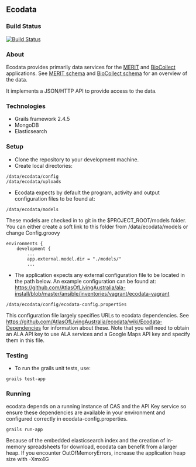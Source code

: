 ## Ecodata

### Build Status

[![Build Status](https://travis-ci.org/AtlasOfLivingAustralia/ecodata.svg?branch=master)](https://travis-ci.org/AtlasOfLivingAustralia/ecodata)

### About
Ecodata provides primarily data services for the [MERIT](https://github.com/AtlasOfLivingAustralia/fieldcapture) and [BioCollect](https://github.com/AtlasOfLivingAustralia/fieldcapture) applications.
See [MERIT schema](https://github.com/AtlasOfLivingAustralia/ecodata/wiki/MeritSchema) and 
[BioCollect schema](https://github.com/AtlasOfLivingAustralia/ecodata/wiki/BioCollectSchema) for an overview of the data.

It implements a JSON/HTTP API to provide access to the data.

### Technologies
* Grails framework 2.4.5
* MongoDB
* Elasticsearch

### Setup
* Clone the repository to your development machine.
* Create local directories: 
```
/data/ecodata/config
/data/ecodata/uploads
```
* Ecodata expects by default the program, activity and output configuration files to be found at:
```
/data/ecodata/models
```
These models are checked in to git in the $PROJECT_ROOT/models folder.  You can either create a soft link to this folder from /data/ecodata/models or change Config.groovy
```
environments {
    development {
        ...
        app.external.model.dir = "./models/"
        ...
```
* The application expects any external configuration file to be located in the path below.  An example configuration can be found at: https://github.com/AtlasOfLivingAustralia/ala-install/blob/master/ansible/inventories/vagrant/ecodata-vagrant
```
/data/ecodata/config/ecodata-config.properties
```
This configuration file largely specifies URLs to ecodata dependencies.  See https://github.com/AtlasOfLivingAustralia/ecodata/wiki/Ecodata-Dependencies for information about these.
Note that you will need to obtain an ALA API key to use ALA services and a Google Maps API key and specify them in this file.

### Testing
* To run the grails unit tests, use:
```
grails test-app
```

### Running

ecodata depends on a running instance of CAS and the API Key service so ensure these dependencies are available in your environment and configured correctly in ecodata-config.properties.
```
grails run-app 
```
Because of the embedded elasticsearch index and the creation of in-memory spreadsheets for download, ecodata can benefit from a larger heap.  If you encounter OutOfMemoryErrors, increase the application heap size with -Xmx4G
